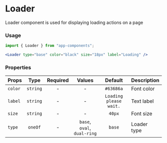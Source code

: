 # Loader

Loader component is used for displaying loading actions on a page

### Usage

```js
import { Loader } from "app-components";
```

```jsx
<Loader type="base" color="black" size="18px" label="Loading" />
```

### Properties

| Props   |   Type   | Required |           Values            |        Default         | Description |
| ------- | :------: | :------: | :-------------------------: | :--------------------: | ----------- |
| `color` | `string` |    -     |              -              |       `#63686a`        | Font color  |
| `label` | `string` |    -     |              -              | `Loading please wait.` | Text label  |
| `size`  | `string` |    -     |              -              |         `40px`         | Font size   |
| `type`  | `oneOf`  |    -     | `base`, `oval`, `dual-ring` |         `base`         | Loader type |
